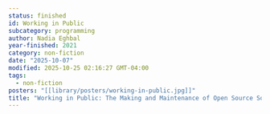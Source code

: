 ```yaml
---
status: finished
id: Working in Public
subcategory: programming
author: Nadia Eghbal
year-finished: 2021
category: non-fiction
date: "2025-10-07"
modified: 2025-10-25 02:16:27 GMT-04:00
tags:
  - non-fiction
posters: "[[library/posters/working-in-public.jpg]]"
title: "Working in Public: The Making and Maintenance of Open Source Software"
---
```

